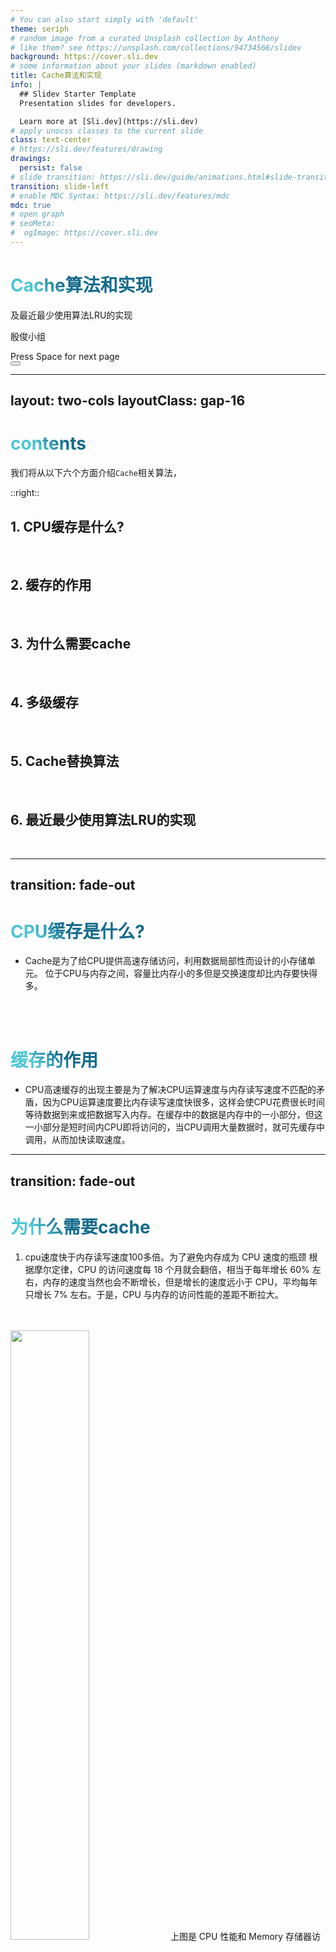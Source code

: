 ```yaml
---
# You can also start simply with 'default'
theme: seriph
# random image from a curated Unsplash collection by Anthony
# like them? see https://unsplash.com/collections/94734566/slidev
background: https://cover.sli.dev
# some information about your slides (markdown enabled)
title: Cache算法和实现
info: |
  ## Slidev Starter Template
  Presentation slides for developers.

  Learn more at [Sli.dev](https://sli.dev)
# apply unocss classes to the current slide
class: text-center
# https://sli.dev/features/drawing
drawings:
  persist: false
# slide transition: https://sli.dev/guide/animations.html#slide-transitions
transition: slide-left
# enable MDC Syntax: https://sli.dev/features/mdc
mdc: true
# open graph
# seoMeta:
#  ogImage: https://cover.sli.dev
---
```


# Cache算法和实现

及最近最少使用算法LRU的实现

殷俊小组 


<div @click="$slidev.nav.next" class="mt-12 py-1" hover:bg="white op-10">
  Press Space for next page <carbon:arrow-right />
</div>

<div class="abs-br m-6 text-xl">
  <button @click="$slidev.nav.openInEditor()" title="Open in Editor" class="slidev-icon-btn">
    <carbon:edit />
  </button>
</div>

---
layout: two-cols
layoutClass: gap-16
---

# contents

我们将从以下<span v-mark.underline.orange>六个方面</span>介绍`Cache`相关算法，

::right::
<br>

## 1.	CPU缓存是什么?
<br>

## 2.	缓存的作用
<br>

## 3.	为什么需要cache
<br>

## 4.	多级缓存
<br>

## 5.	Cache替换算法
<br>

## 6. 最近最少使用算法LRU的实现
<br>

---
transition: fade-out
---
#	CPU缓存是什么?
- Cache是为了给CPU提供高速存储访问，利用数据局部性而设计的小存储单元。
位于CPU与内存之间，容量比内存小的多但是交换速度却比内存要快得多。
<br>
<br>

# 缓存的作用
- CPU高速缓存的出现主要是为了解决CPU运算速度与内存读写速度不匹配的矛盾，因为CPU运算速度要比内存读写速度快很多，这样会使CPU花费很长时间等待数据到来或把数据写入内存。在缓存中的数据是内存中的一小部分，但这一小部分是短时间内CPU即将访问的，当CPU调用大量数据时，就可先缓存中调用，从而加快读取速度。

<style>
h1 {
  background-color: #2B90B6;
  background-image: linear-gradient(45deg, #4EC5D4 10%, #146b8c 20%);
  background-size: 100%;
  -webkit-background-clip: text;
  -moz-background-clip: text;
  -webkit-text-fill-color: transparent;
  -moz-text-fill-color: transparent;
}
</style>

---
transition: fade-out
---

# 为什么需要cache
1. cpu速度快于内存读写速度100多倍。为了避免内存成为 CPU 速度的瓶颈
根据摩尔定律，CPU 的访问速度每 18 个月就会翻倍，相当于每年增长 60% 左右，内存的速度当然也会不断增长，但是增长的速度远小于 CPU，平均每年只增长 7% 左右。于是，CPU 与内存的访问性能的差距不断拉大。
<br>
<br>

<img width="50%" src="./pic/Cpu.png" alt="">
上图是 CPU 性能和 Memory 存储器访问性能的发展

---
transition: fade-out
---

2. 程序处理的数据有局部性
<br>

**时间局部性**：最近访问的内容很可能在短期内被再次访问；
```ts
 for (int iter = 0; iter < 100; iter++) {
        for (int i = 0; i < 100; i++) {
            array[i] += 1;
        }
    }
```

**空间局部性**：地址相邻的内容很可能在相近的时间被用到
```ts
for (int i = 0; i < 100; i++) {
        for (int j = 0; j < 100; j++) {
            x[i][j] = 2 * x[i][j];  // 空间局部性
        }
    }
```
所以，我们可以用一小块快速的内存，来暂存目前需要的数据。

---
transition: fade-out
---
# 多级缓存
现代CPU为了提升执行效率一般在CPU上集成了多级缓存架构，常见的为大小不等的三级缓存结构。分别是 L1 Cache、L2 Cache 和 L3 Cache。其中L3是多个核心共享的。
<br>

- L1缓存分成两种，一种是指令缓存，一种是数据缓存。L2缓存和L3缓存不分指令和数据。在L1缓存中，有一个叫做Cache line的东西。 他表示cpu从一级缓存读取数据的最小单位。
- L1和L2缓存在每一个CPU核中，L3则是所有CPU核心共享的内存。
- L1、L2、L3的越离CPU近就越小，速度也就越快，越离CPU远，速度也越慢。
<img width="45%" src="./pic/L1L2L3.jpg" alt="">

---
transition: fade-out
---
# Cache替换算法
- 在采用全相联映射和组相联映射方式时，从主存向 Cache 传送一个新块，当 Cache 中的空间被占满时，就需要使用替换算法置换 Cache行。而采用直接映射则不需要考虑替换算法。
<br>
<br>

<img width="60%" src="./pic/Replace.png" alt="">

---
transition: fade-out
---
# Cache替换算法

- 随机算法(RAND)：随机选择一块替换;
- 先进先出算法(FIFO)：替换最先被调入cache的块;
- 近期最少使用(LRU)：为每一个Cache块设置一个“计数器”,用于记录每个Cache块已经有多久没被访问了。当Cache满后替换“计数器”最大的;
- 最近不经常使用(LFU): 为每一个Cache块设置一个“计数器”,用于记录每个Cache块被访问的次数。当Cache满后替换“计数器”最小的;

---
transition: fade-out
---
# LRU 实现思路

1.  当缓存中存在需要访问的数据时（**缓存命中**），更新该数据的使用记录，使其成为最近使用的。
2.  当缓存中不存在需要访问的数据且缓存未满时（**缓存未命中**），将该数据添加到缓存中。
3.  当缓存中不存在需要访问的数据且缓存已满时（**缓存未命中且缓存满**），找到最近最少使用的数据并将其从缓存中移除，然后将新的数据添加到缓存中。
<br>
<img border="rounded" width="40%" float="left" src="./pic/R-C.jpg" alt="">
<img border="rounded" width="42.5%" float="right" src="./pic/OIP-C.png" alt="">

<style>
h1 {
  background-color: #2B90B6;
  background-image: linear-gradient(45deg, #4EC5D4 10%, #146b8c 20%);
  background-size: 100%;
  -webkit-background-clip: text;
  -moz-background-clip: text;
  -webkit-text-fill-color: transparent;
  -moz-text-fill-color: transparent;
}
</style>

---
transition: fade-out
---
# LRU cache的数据结构

* 结点node：存储键值对、前指针和后指针
* 哈希表：用于快速查找缓存中的键值对
* 双向链表：用于维护缓存中元素的访问顺序。链表的头部表示最近使用的元素，尾部表示最近最少使用的元素。
<br>

<img border="rounded" width="40%" float="left" src="./pic/R-C.jpg" alt="">
<img border="rounded" width="42.5%" float="right" src="./pic/OIP-C.png" alt="">

<style>
h1 {
  background-color: #2B90B6;
  background-image: linear-gradient(45deg, #4EC5D4 10%, #146b8c 20%);
  background-size: 100%;
  -webkit-background-clip: text;
  -moz-background-clip: text;
  -webkit-text-fill-color: transparent;
  -moz-text-fill-color: transparent;
}
</style>

---
transition: slide-up
---
# LRU 的基本操作
使用哈希表 + 双向链表实现 O(1) 时间复杂度的 get 和 put 操作

<div class="code-container">

```ts {all|5|7|7-8|10|all}
// 代码内容
import java.util.HashMap;
import java.util.Map;

/**
 * LRU
 * 使用哈希表 + 双向链表实现 O(1) 时间复杂度的 get 和 put 操作
 * @param <K> 键类型
 * @param <V> 值类型
 */
public class LRUCache<K, V> {
    /**
     * 双向链表节点类
     */
    private class Node {
        K key;
        V value;
        Node prev;
        Node next;

        public Node(K key, V value) {
            this.key = key;
            this.value = value;
        }
    }

    // 容量
    private final int capacity;
    // 哈希表用于快速查找
    private final Map<K, Node> cache;
    // 头节点
    private final Node head;
    // 尾节点
    private final Node tail;
    // 当前缓存大小
    private int size;

    /**
     * 构造函数
     * @param capacity 容量
     */
    public LRUCache(int capacity) {
        if (capacity <= 0) {
            throw new IllegalArgumentException("Capacity should be greater than 0");
        }
        this.capacity = capacity;
        this.cache = new HashMap<>();
        this.size = 0;
        
        // 初始化头尾节点
        this.head = new Node(null, null);
        this.tail = new Node(null, null);
        head.next = tail;
        tail.prev = head;
    }

    /**
     * 获取缓存值
     * @param key 键
     * @return 如果存在返回对应的值，否则返回null
     */
    public V get(K key) {
        Node node = cache.get(key);
        if (node == null) {
            return null;
        }
        
        // 将访问的节点移动到链表头部
        moveToHead(node);
        return node.value;
    }

    /**
     * 添加或更新cache
     * @param key 键
     * @param value 值
     */
    public void put(K key, V value) {
        Node node = cache.get(key);

        if (node == null) {
            // 如果当前容量已满，移除最久未使用的节点
            while (size >= capacity) {
                Node tailNode = removeTail();
                cache.remove(tailNode.key);
                size--;
            }

            // 如果键不存在，创建新节点
            Node newNode = new Node(key, value);
            cache.put(key, newNode);
            addToHead(newNode);
            size++;

        } else {
            // 如果键已存在，更新值并移动到头部
            node.value = value;
            moveToHead(node);
        }
    }

    /**
     * 获取当前cache缓存大小
     * @return 缓存中元素的数量
     */
    public int size() {
        return size;
    }

    /**
     * 清空缓存
     */
    public void clear() {
        cache.clear();
        head.next = tail;
        tail.prev = head;
        size = 0;
    }

    /**
     * 将节点添加到链表头部
     * @param node 要添加的节点
     */
    private void addToHead(Node node) {
        node.prev = head;
        node.next = head.next;
        head.next.prev = node;
        head.next = node;
    }

    /**
     * 从链表中移除节点
     * @param node 要移除的节点
     */
    private void removeNode(Node node) {
        node.prev.next = node.next;
        node.next.prev = node.prev;
    }

    /**
     * 将节点移动到链表头部
     * @param node 要移动的节点
     */
    private void moveToHead(Node node) {
        removeNode(node);
        addToHead(node);
    }

    /**
     * 移除链表尾部节点
     * @return 被移除的节点
     */
    private Node removeTail() {
        Node tailNode = tail.prev;
        removeNode(tailNode);
        return tailNode;
    }
```

</div>

<style>
/* 添加自定义样式 */
.code-container {
  max-height: 75%;      /* 固定高度 */
  overflow-y: auto;       /* 启用竖向滚动条 */
  border-radius: 4px;     /* 圆角 */
  padding: 12px;
  margin: 10px 0;
}
</style>

---
layout: two-cols
transition: slide-up
---
# 测试代码
<img width=80% src="./pic/test.png" alt="" >
main测试代码
::right::

# 运行结果
<img width=60% src="./pic/proceed.png" alt="" >
最终运行结果
---
layout: two-cols
transition: slide-up
---
<div class="thanks">
THANKS
</div>

<style>
.thanks {
  display: flex;
  justify-content: center;
  align-items: center;
  height:100%;
  font-size:80px;
}
</style>

::right::
<div class="qq">
组长：
<br>
殷俊（LRU算法）
<br>
<br>
组员：
<br>
刘雅萌（Cache及相关算法整体介绍）
<br>
肖可（PPT制作）
<br>
胥津晟（展示）
<br>
</div>

<style>
.qq {
  display: flex;
  justify-content: center;
  align-items: center;
  height:100%;
}
</style>